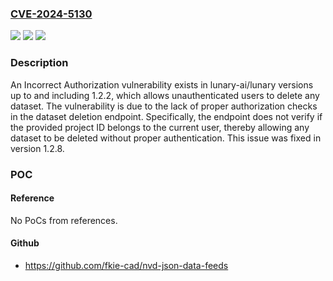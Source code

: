 ### [CVE-2024-5130](https://cve.mitre.org/cgi-bin/cvename.cgi?name=CVE-2024-5130)
![](https://img.shields.io/static/v1?label=Product&message=lunary-ai%2Flunary&color=blue)
![](https://img.shields.io/static/v1?label=Version&message=unspecified%3C%201.2.8%20&color=brighgreen)
![](https://img.shields.io/static/v1?label=Vulnerability&message=CWE-863%20Incorrect%20Authorization&color=brighgreen)

### Description

An Incorrect Authorization vulnerability exists in lunary-ai/lunary versions up to and including 1.2.2, which allows unauthenticated users to delete any dataset. The vulnerability is due to the lack of proper authorization checks in the dataset deletion endpoint. Specifically, the endpoint does not verify if the provided project ID belongs to the current user, thereby allowing any dataset to be deleted without proper authentication. This issue was fixed in version 1.2.8.

### POC

#### Reference
No PoCs from references.

#### Github
- https://github.com/fkie-cad/nvd-json-data-feeds


